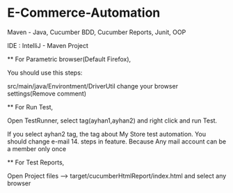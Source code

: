 # E-Commerce-Automation
Maven - Java, Cucumber BDD, Cucumber Reports, Junit,  OOP

IDE : IntelliJ - Maven Project

** For Parametric browser(Default Firefox),

You should use this steps:

src/main/java/Environtment/DriverUtil change your browser settings(Remove comment)

** For Run Test,

Open TestRunner, select tag(ayhan1,ayhan2) and right click and run Test.

If you select ayhan2 tag, the tag about My Store test automation. You should change e-mail 14. steps in feature.
Because Any mail account can be a member only once

** For Test Reports,

Open Project files --> target/cucumberHtmlReport/index.html and select any browser
